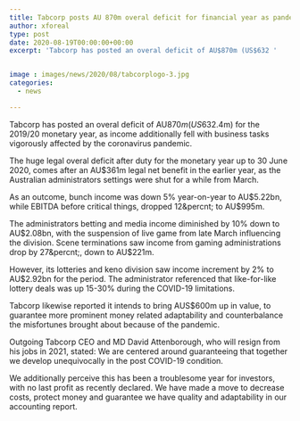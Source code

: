 ```yaml
---
title: Tabcorp posts AU 870m overal deficit for financial year as pandemic effects on revenue
author: xforeal 
type: post
date: 2020-08-19T00:00:00+00:00
excerpt: 'Tabcorp has posted an overal deficit of AU$870m (US$632 '


image : images/news/2020/08/tabcorplogo-3.jpg
categories:
  - news

---
```

Tabcorp has posted an overal deficit of AU$870m (US$632.4m) for the 2019/20 monetary year, as income additionally fell with business tasks vigorously affected by the coronavirus pandemic. 

The huge legal overal deficit after duty for the monetary year up to 30 June 2020, comes after an AU$361m legal net benefit in the earlier year, as the Australian administrators settings were shut for a while from March. 

As an outcome, bunch income was down 5&percnt; year-on-year to AU$5.22bn, while EBITDA before critical things, dropped 12&percnt; to AU$995m. 

The administrators betting and media income diminished by 10&percnt; down to AU$2.08bn, with the suspension of live game from late March influencing the division. Scene terminations saw income from gaming administrations drop by 27&percnt;, down to AU$221m. 

However, its lotteries and keno division saw income increment by 2&percnt; to AU$2.92bn for the period. The administrator referenced that like-for-like lottery deals was up 15-30&percnt; during the COVID-19 limitations. 

Tabcorp likewise reported it intends to bring AUS$600m up in value, to guarantee more prominent money related adaptability and counterbalance the misfortunes brought about because of the pandemic. 

Outgoing Tabcorp CEO and MD David Attenborough, who will resign from his jobs in 2021, stated: We are centered around guaranteeing that together we develop unequivocally in the post COVID-19 condition. 

We additionally perceive this has been a troublesome year for investors, with no last profit as recently declared. We have made a move to decrease costs, protect money and guarantee we have quality and adaptability in our accounting report.